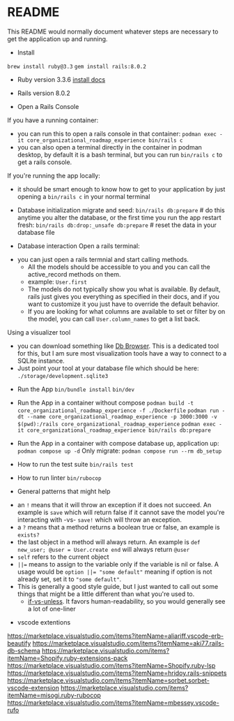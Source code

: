 # README

This README would normally document whatever steps are necessary to get the
application up and running.

* Install

`brew install ruby@3.3`
`gem install rails:8.0.2`

* Ruby version
3.3.6 
[install docs](https://www.ruby-lang.org/en/documentation/installation/)

* Rails version
8.0.2

* Open a Rails Console

If you have a running container: 
- you can run this to open a rails console in that container: `podman exec -it core_organizational_roadmap_experience bin/rails c`
- you can also open a terminal directly in the container in podman desktop, by default it is a bash terminal, but you can run `bin/rails c` to get a rails console.

If you're running the app locally:
- it should be smart enough to know how to get to your application by just opening a `bin/rails c` in your normal terminal

* Database initialization
migrate and seed: `bin/rails db:prepare` # do this anytime you alter the database, or the first time you run the app
restart fresh: `bin/rails db:drop:_unsafe db:prepare` # reset the data in your database file

* Database interaction
Open a rails terminal:
- you can just open a rails termnial and start calling methods.
  - All the models should be accessible to you and you can call the active_record methods on them.
  - example: `User.first`
  - The models do not typically show you what is available. By default, rails just gives you everything as specified in their docs, and if you want to customize it you just have to override the default behavior. 
  - If you are looking for what columns are available to set or filter by on the model, you can call `User.column_names` to get a list back. 

Using a visualizer tool
- you can download something like [Db Browser](https://sqlitebrowser.org/dl/). This is a dedicated tool for this, but I am sure most visualization tools have a way to connect to a SQLite instance.
- Just point your tool at your database file which should be here: `./storage/development.sqlite3`

* Run the App
`bin/bundle install`
`bin/dev`

* Run the App in a container without compose
`podman build -t core_organizational_roadmap_experience -f ./Dockerfile`
`podman run -dt --name core_organizational_roadmap_experience -p 3000:3000 -v $(pwd):/rails core_organizational_roadmap_experience`
`podman exec -it core_organizational_roadmap_experience bin/rails db:prepare`

* Run the App in a container with compose
database up, application up: `podman compose up -d`
Only migrate: `podman compose run --rm db_setup`

* How to run the test suite
`bin/rails test`

* How to run linter
`bin/rubocop`

* General patterns that might help

- an `!` means that it will throw an exception if it does not succeed. An example is `save` which will return false if it cannot save the model you're interacting with -vs- `save!` which will throw an exception.
- a `?` means that a method returns a boolean true or false, an example is `exists?`
- the last object in a method will always return. An example is `def new_user; @user = User.create end` will always return `@user`
- `self` refers to the current object
- `||=` means to assign to the variable only if the variable is nil or false. A usage would be `option ||= "some default"` meaning if option is not already set, set it to `"some default"`.
- This is generally a good style guide, but I just wanted to call out some things that might be a little different than what you're used to.
  - [if-vs-unless](https://github.com/rubocop/ruby-style-guide?tab=readme-ov-file#if-vs-unless). It favors human-readability, so you would generally see a lot of one-liner 


* vscode extentions

https://marketplace.visualstudio.com/items?itemName=aliariff.vscode-erb-beautify
https://marketplace.visualstudio.com/items?itemName=aki77.rails-db-schema
https://marketplace.visualstudio.com/items?itemName=Shopify.ruby-extensions-pack
https://marketplace.visualstudio.com/items?itemName=Shopify.ruby-lsp
https://marketplace.visualstudio.com/items?itemName=hridoy.rails-snippets
https://marketplace.visualstudio.com/items?itemName=sorbet.sorbet-vscode-extension
https://marketplace.visualstudio.com/items?itemName=misogi.ruby-rubocop
https://marketplace.visualstudio.com/items?itemName=mbessey.vscode-rufo
